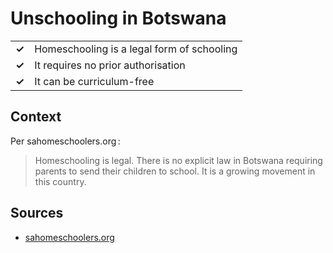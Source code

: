# Unschooling in Botswana
| | |
|-|-|
| __✓__ | Homeschooling is a legal form of schooling |
| __✓__ | It requires no prior authorisation |
| __✓__ | It can be curriculum-free |

## Context

Per sahomeschoolers.org :

> Homeschooling is legal. There is no explicit law in Botswana requiring parents to send their children to school. It is a growing movement in this country.

## Sources

* [sahomeschoolers.org](https://www.sahomeschoolers.org/legal-a-research/legal-menu-item/home-education-in-africa.html)
